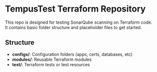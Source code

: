 # TempusTest Terraform Repository

This repo is designed for testing SonarQube scanning on Terraform code.  
It contains basic folder structure and placeholder files to get started.

## Structure

- **configs/**: Configuration folders (apps, certs, databases, etc)
- **modules/**: Reusable Terraform modules
- **test/**: Terraform tests or test resources
